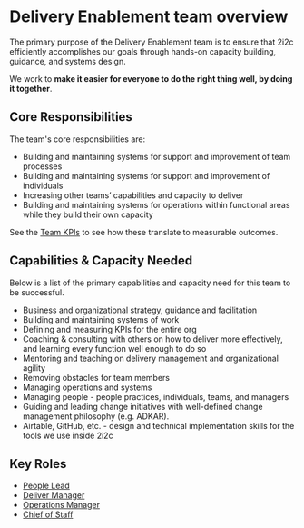 # Delivery Enablement team overview

The primary purpose of the Delivery Enablement team is to ensure that 2i2c efficiently accomplishes our goals through hands-on capacity building, guidance, and systems design.

We work to **make it easier for everyone to do the right thing well, by doing it together**.

## Core Responsibilities

The team's core responsibilities are:

-   Building and maintaining systems for support and improvement of team processes
-   Building and maintaining systems for support and improvement of individuals
-   Increasing other teams’ capabilities and capacity to deliver
-   Building and maintaining systems for operations within functional areas while they build their own capacity

See the [Team KPIs](team-kpis.md) to see how these translate to measurable outcomes.

## Capabilities & Capacity Needed

Below is a list of the primary capabilities and capacity need for this team to be successful.

-   Business and organizational strategy, guidance and facilitation
-   Building and maintaining systems of work
-   Defining and measuring KPIs for the entire org
-   Coaching & consulting with others on how to deliver more effectively, and learning every function well enough to do so
-   Mentoring and teaching on delivery management and organizational agility
-   Removing obstacles for team members
-   Managing operations and systems
-   Managing people - people practices, individuals, teams, and managers
-   Guiding and leading change initiatives with well-defined change management philosophy (e.g. ADKAR).
-   Airtable, GitHub, etc. - design and technical implementation skills for the tools we use inside 2i2c

## Key Roles

-   [People Lead](role-people-lead.md)
-   [Deliver Manager](role-delivery-manager.md)
-   [Operations Manager](role-operations-manager.md)
-   [Chief of Staff](role-chief-of-staff.md)
